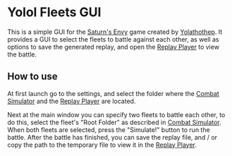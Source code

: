 # Yolol Fleets GUI

This is a simple GUI for the [Saturn's Envy](https://github.com/martindevans/Yolol-SpaceShipCombatSimulator) game created by [Yolathothep](https://github.com/martindevans). It provides a GUI to select the fleets to battle against each other, as well as options to save the generated replay, and open the [Replay Player](https://github.com/martindevans/Yolol-SpaceCombatPlayer) to view the battle.

## How to use

At first launch go to the settings, and select the folder where the [Combat Simulator](https://github.com/martindevans/Yolol-SpaceShipCombatSimulator) and the [Replay Player](https://github.com/martindevans/Yolol-SpaceCombatPlayer) are located.

Next at the main window you can specify two fleets to battle each other, to do this, select the fleet's "Root Folder" as described in [Combat Simulator](https://github.com/martindevans/Yolol-SpaceShipCombatSimulator/blob/master/readme.md). When both fleets are selected, press the "Simulate!" button to run the battle.
After the battle has finished, you can save the replay file, and / or copy the path to the temporary file to view it in the [Replay Player](https://github.com/martindevans/Yolol-SpaceCombatPlayer).
